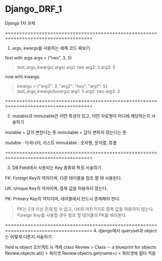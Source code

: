 # Django_DRF_1
Django 1차 과제

=====================================================================================

1. args, kwargs를 사용하는 예제 코드 짜보기

 first with args
args = ("two", 3, 5)
> test_args_kwargs(
args)
arg1: two
arg2: 3
arg3: 5

 now with kwargs:
> kwargs = {"arg3": 3, "arg2": "two", "arg1": 5}
> test_args_kwargs(kwargs)
arg1: 5
arg2: two
arg3: 3

=====================================================================================

2. mutable과 immutable은 어떤 특성이 있고, 어떤 자료형이 어디에 해당하는지 서술하기

mutable = 값이 변한다는 뜻
immutable = 값이 변하지 않는다는 뜻


mutable : 딕셔너리, 리스트
immutable : 숫자형, 문자열, 튜플 


=====================================================================================

3. DB Field에서 사용되는 Key 종류와 특징 서술하기

FK: Foreign Key의 약자이며, 다른 테이블을 참조 할 때 사용된다.

UK: Unique Key의 약자이며, 중복 값을 허용하지 않는다.

PK: Primary Key의 약자이며, 테이블에서 반드시 존재해야 한다.
   > PK는 2개 이상 존재 할 수 없고, UK와 마찬가지로 중복 값을 허용하지 않는다.
   > Foreign Key를 사용할 경우 참조 할 테이블의 PK를 바라본다.


=====================================================================================
4. django에서 queryset과 object는 어떻게 다른지 서술하기

field is object
오브젝트 is 객체
class Review > Class -- a blueprint for objects
Review.objects.all() > 쿼리셋
Review.objects.get(name=) > 쿼리셋에 필터 적용
